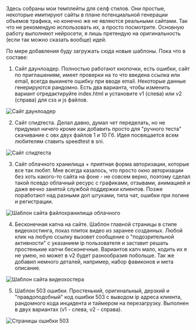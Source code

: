 Здесь собраны мои темплейты для селф стилов. Они простые, некоторые имитируют сайты в плане потенциальной генерации объемов трафика, но конечно же не являются реальными сайтами. Так что не рекомендую использовать их, а просто посмотрите. Основную работу выполняют нейросети, я лишь претендую на оригинальность (если так можно сказать вообще) идей.

По мере добавления буду загружать сюда новые шаблоны. Пока что в составе:

1. Сайт даунлоадер. Полностью работают кнопочки, есть ошибки, сайт по приглашениям, имеет проверки на то что введена ссылка или email, всегда выкинете ошибку при вводе email. Некоторые данные генерируются рандомно. Есть два варианта, чтобы изменить вариант отредактируйте index.html и установите v1 (слева) или v2 (справа) для css и js файлов.

![Сайт даунлоадер](https://github.com/user-attachments/assets/a6126b23-05ad-482c-8c02-5a7f87679a41)

2. Сайт спидтеста. Делал давно, думал чет переделать, но не придумал ничего кроме как добавить просто для "ручного теста" скачивание с овх двух файлов 1 и 10 Гб. Идея посвящается всем любителям ставить speedtest в sni.

![Сайт спидтеста](https://github.com/user-attachments/assets/5e3a4136-40d1-41d5-b003-d90d6774889f)

3. Сайт облачного хранилища + приятная форма авторизации, которые все так любят. Мне всегда казалось, что просто окно авторизации без хоть какого-то сайта на фоне - не совсем верно, поэтому сделал такой псевдо облачный ресурс с графиками, отзывами, анимацией и даже вечно занятой службой поддержки клиентов. Позже поработают над разными доп штуками, типа чат, ошибки при логине и регистрации.

![Шаблон сайта файлохранилища облачного](https://github.com/user-attachments/assets/011fb444-6e0b-4e1e-9bc6-1a519ba1e7cb)

4. Бесконечная капча на сайте. Шаблон главной страницы в стиле видеохостинга, показ плиток видео из заранее созданных. Любой клик на любую ссылку вызовет сообщение о "подозрительной активности" с указанием ip пользователя и заставит решать простенькие капчи бесконечные. Вариантов капч мало, кодить их я не умею, но может в v2 будет разнообразия побольше. Так же добавил немного деталей, например, набор фавиконов и мета описание.

![Шаблон сайта видеохостера](https://github.com/user-attachments/assets/22210ec3-8a2a-4845-b88d-cb07f07975ed)

5. Шаблон 503 ошибки. Простенький, оригинальный, дерзкий и "правдоподобный" код ошибки 503 с выводом ip адреса клиента, рандомного кода инцидента и таймером на перезагрузку. Выполнен в двух вариантах (v1 - слева, v2 - справа).

![Страницы ошибки 503](https://github.com/user-attachments/assets/654b1cab-f2bf-452d-9fd9-9cdc1a28a2fd)
